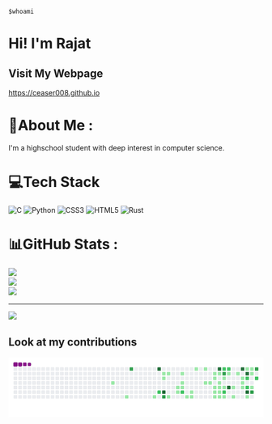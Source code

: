 `$whoami` 
# Hi! I'm Rajat

## Visit My Webpage
https://ceaser008.github.io

# 💫About Me :
I'm a highschool student with deep interest in computer science.

# 💻Tech Stack
![C](https://img.shields.io/badge/c-%2300599C.svg?style=for-the-badge&logo=c&logoColor=white) ![Python](https://img.shields.io/badge/python-3670A0?style=for-the-badge&logo=python&logoColor=ffdd54) ![CSS3](https://img.shields.io/badge/css3-%231572B6.svg?style=for-the-badge&logo=css3&logoColor=white) ![HTML5](https://img.shields.io/badge/html5-%23E34F26.svg?style=for-the-badge&logo=html5&logoColor=white) ![Rust](https://img.shields.io/badge/rust-%23000000.svg?style=for-the-badge&logo=rust&logoColor=white)
# 📊GitHub Stats :
![](https://github-readme-stats.vercel.app/api?username=ceaser008&theme=tokyonight&hide_border=true&include_all_commits=true&count_private=true)<br/>
![](https://github-readme-streak-stats.herokuapp.com/?user=ceaser008&theme=tokyonight&hide_border=true)<br/>
![](https://github-readme-stats.vercel.app/api/top-langs/?username=ceaser008&theme=tokyonight&hide_border=true&include_all_commits=true&count_private=true&layout=compact)

---
[![](https://visitcount.itsvg.in/api?id=ceaser008&icon=0&color=0)](https://visitcount.itsvg.in)


## Look at my contributions
![snake animation](https://github.com/ceaser008/ceaser008/blob/output/github-contribution-grid-snake.gif)
